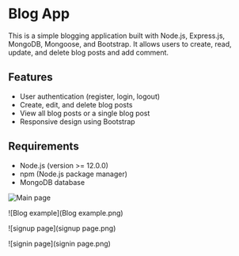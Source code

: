 # Blog App

This is a simple blogging application built with Node.js, Express.js, MongoDB, Mongoose, and Bootstrap. It allows users to create, read, update, and delete blog posts and add comment.

## Features

- User authentication (register, login, logout)
- Create, edit, and delete blog posts
- View all blog posts or a single blog post
- Responsive design using Bootstrap

## Requirements

- Node.js (version >= 12.0.0)
- npm (Node.js package manager)
- MongoDB database
  
 ![Main page](https://github.com/suyash09tiwari/BlogSphere/assets/128618126/225e9328-fbb3-469c-92ae-52182cca02be)

  ![Blog example](Blog example.png)

  ![signup page](signup page.png)

  ![signin page](signin page.png)

  

